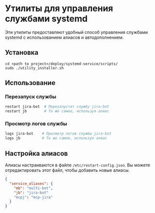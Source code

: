 # Утилиты для управления службами systemd

Эти утилиты предоставляют удобный способ управления службами systemd с использованием алиасов и автодополнением.

## Установка

```shell
cd <path to project>/deploy/systemd-service/scripts/
sudo ./utility_installer.sh
```

## Использование

### Перезапуск службы
```bash
restart jira-bot  # Перезапустит службу jira-bot
restart jb        # То же самое, используя алиас
```

### Просмотр логов службы
```bash
logs jira-bot    # Просмотр логов службы jira-bot
logs jb          # То же самое, используя алиас
```

## Настройка алиасов

Алиасы настраиваются в файле `/etc/restart-config.json`. Вы можете отредактировать этот файл, чтобы добавить новые алиасы.

```json
{
  "service_aliases": {
    "mb": "multi-bot",
    "jb": "jira-bot"
    "mcpj": "mcp-jira"
  }
}
```
